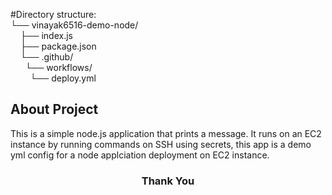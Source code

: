 #Directory structure: <br>
└── vinayak6516-demo-node/ <br>
&nbsp;&nbsp;&nbsp;&nbsp;├── index.js <br> </span>
&nbsp;&nbsp;&nbsp;&nbsp;├── package.json <br>
&nbsp;&nbsp;&nbsp;&nbsp;└── .github/<br>
&nbsp;&nbsp;&nbsp;&nbsp;&nbsp;&nbsp;└── workflows/ <br>
&nbsp;&nbsp;&nbsp;&nbsp;&nbsp;&nbsp;&nbsp;&nbsp;└── deploy.yml


## About Project
This is a simple node.js application that prints a message. It runs on an EC2 instance by running commands on SSH using secrets, this app is a demo yml config for a node applciation deployment on EC2 instance.

### <center>Thank You </center>
